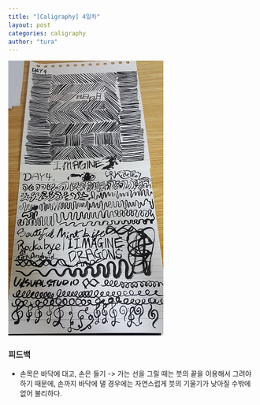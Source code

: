 ```yaml
---
title: "[Caligraphy] 4일차"
layout: post
categories: caligraphy
author: "tura"
---
```


![day4](/images/2017/caligraphy/day4.jpg)

### 피드백

- 손목은 바닥에 대고, 손은 들기 -> 가는 선을 그릴 때는 붓의 끝을 이용해서 그려야하기 때문에,
  손까지 바닥에 댈 경우에는 자연스럽게 붓의 기울기가 낮아질 수밖에 없어 불리하다.
